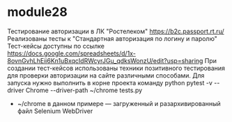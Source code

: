 # module28
Тестирование авторизации в ЛК "Ростелеком" https://b2c.passport.rt.ru/
Реализованы тесты к "Стандартная авторизация по логину и паролю"
Тест-кейсы доступны по ссылке https://docs.google.com/spreadsheets/d/1x-8ovnGvhLhEii6Kn1uBxqcIdRWcyrJGu_qdksWonzU/edit?usp=sharing
При создании тест-кейсов использованы техники позитивного тестирования для проверки авторизации на сайте различными способами. 
Для запуска нужно выполнить в корне проекта команду python pytest -v --driver Chrome --driver-path ~/chrome tests.py
* ~/chrome в данном примере —  загруженный и разархивированный файл Selenium WebDriver
